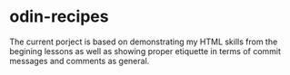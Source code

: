 # odin-recipes
The current porject is based on demonstrating my HTML skills from the begining lessons as well as showing proper etiquette in terms of commit messages and comments as general.